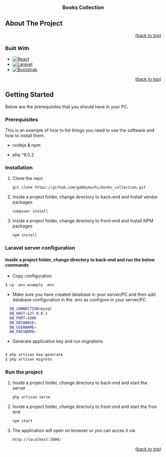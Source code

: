<!-- Improved compatibility of back to top link: See: https://github.com/othneildrew/Best-README-Template/pull/73 -->
<a name="readme-top"></a>


<h3 align="center">Books Collection</h3>



<!-- ABOUT THE PROJECT -->
## About The Project

<p align="right">(<a href="#readme-top">back to top</a>)</p>



### Built With

* [![React][React.js]][React-url]
* [![Laravel][Laravel.com]][Laravel-url]
* [![Bootstrap][Bootstrap.com]][Bootstrap-url]

<p align="right">(<a href="#readme-top">back to top</a>)</p>



<!-- GETTING STARTED -->
## Getting Started

Below are the prerequisites that you should have in your PC.

### Prerequisites

This is an example of how to list things you need to use the software and how to install them.
* nodejs & npm

* php ^8.0.2


### Installation

1. Clone the repo
   ```sh
   git clone https://github.com/gabbymushi/books_collection.git
   ```
2. Inside a project folder, change directory to back-end and Install vendor packages
   ```sh
   composer install
   ```
3. Inside a project folder, change directory to front-end and Install NPM packages
   ```sh
   npm install
   ```

### Laravel server configuration
#### Inside a project folder, change directory to back-end and run the below commands

- Copy configuration
```sh
$ cp .env.example .env
```

- Make sure you have created database in your server/PC and then add database configuration in the .env as configure in your server/PC
```sh
  DB_CONNECTION=mysql
  DB_HOST=127.0.0.1
  DB_PORT=3306
  DB_DATABASE=
  DB_USERNAME=
  DB_PASSWORD=
```

- Generate application key and run migrations
```sh

$ php artisan key:generate
$ php artisan migrate
```


### Run the project

1. Inside a project folder, change directory to back-end and start the server
   ```sh
   php artisan serve
   ```
2. Inside a project folder, change directory to front-end and start the fron end
   ```sh
   npm start
   ```
3. The application will open on browser or you can acces it via
   ```sh
   http://localhost:3000/
   ```


<p align="right">(<a href="#readme-top">back to top</a>)</p>


<!-- MARKDOWN LINKS & IMAGES -->
<!-- https://www.markdownguide.org/basic-syntax/#reference-style-links -->

[React.js]: https://img.shields.io/badge/React-20232A?style=for-the-badge&logo=react&logoColor=61DAFB
[React-url]: https://reactjs.org/

[Laravel.com]: https://img.shields.io/badge/Laravel-FF2D20?style=for-the-badge&logo=laravel&logoColor=white
[Laravel-url]: https://laravel.com
[Bootstrap.com]: https://img.shields.io/badge/Bootstrap-563D7C?style=for-the-badge&logo=bootstrap&logoColor=white
[Bootstrap-url]: https://getbootstrap.com
